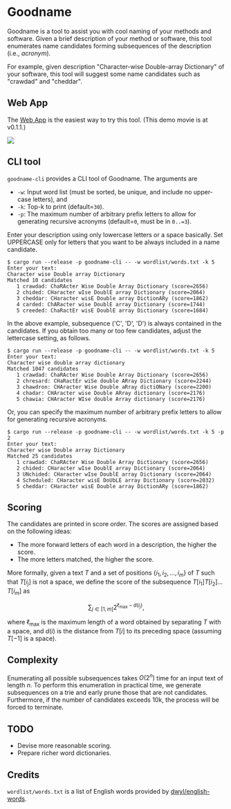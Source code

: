 # Goodname

Goodname is a tool to assist you with cool naming of your methods and software.
Given a brief description of your method or software,
this tool enumerates name candidates forming subsequences of the description (i.e., *acronym*).

For example, given description "Character-wise Double-array Dictionary" of your software,
this tool will suggest some name candidates such as "crawdad" and "cheddar".

## Web App

The [Web App](https://kampersanda.github.io/goodname/) is the easiest way to try this tool.
(This demo movie is at v0.1.1.)

![](./movies/demo.gif)

## CLI tool

`goodname-cli` provides a CLI tool of Goodname.
The arguments are
- `-w`: Input word list (must be sorted, be unique, and include no upper-case letters), and
- `-k`: Top-k to print (default=`30`).
- `-p`: The maximum number of arbitrary prefix letters to allow for generating recursive acronyms (default=`0`, must be in `0..=3`).

Enter your description using only lowercase letters or a space basically.
Set UPPERCASE only for letters that you want to be always included in a name candidate.

```
$ cargo run --release -p goodname-cli -- -w wordlist/words.txt -k 5
Enter your text:
Character wise Double array Dictionary
Matched 10 candidates
   1 crawdad: ChaRActer Wise Double Array Dictionary (score=2656)
   2 chided: CHaracter wIse DoublE array Dictionary (score=2064)
   3 cheddar: CHaracter wisE Double array DictionARy (score=1862)
   4 carded: ChARacter wise DoublE array Dictionary (score=1744)
   5 creeded: ChaRactEr wisE DoublE array Dictionary (score=1684)
```

In the above example, subsequence ('C', 'D', 'D') is always contained in the candidates.
If you obtain too many or too few candidates, adjust the lettercase setting, as follows.

```
$ cargo run --release -p goodname-cli -- -w wordlist/words.txt -k 5
Enter your text:
Character wise double array dictionary
Matched 1047 candidates
   1 crawdad: ChaRActer Wise Double Array Dictionary (score=2656)
   2 chresard: CHaRactEr wiSe double ARray Dictionary (score=2244)
   3 chawdron: CHAracter Wise Double aRray dictiONary (score=2200)
   4 chadar: CHAracter wise Double ARray dictionary (score=2176)
   5 chawia: CHAracter WIse double Array dictionary (score=2176)
```

Or, you can specify the maximum number of arbitrary prefix letters to allow for generating recursive acronyms.

```
$ cargo run --release -p goodname-cli -- -w wordlist/words.txt -k 5 -p 2
Enter your text:
Character wise Double array Dictionary
Matched 25 candidates
   1 crawdad: ChaRActer Wise Double Array Dictionary (score=2656)
   2 chided: CHaracter wIse DoublE array Dictionary (score=2064)
   3 UNchided: CHaracter wIse DoublE array Dictionary (score=2064)
   4 Scheduled: CHaracter wisE DoUbLE array Dictionary (score=2032)
   5 cheddar: CHaracter wisE Double array DictionARy (score=1862)
```

## Scoring

The candidates are printed in score order.
The scores are assigned based on the following ideas:

- The more forward letters of each word in a description, the higher the score.
- The more letters matched, the higher the score.

More formally, given a text $T$ and a set of positions $\{ i_1, i_2, \dots, i_m \}$ of $T$ such that $T[i_j]$ is not a space,
we define the score of the subsequence $T[i_1] T[i_2] \dots T[i_m]$ as

$$ \sum_{j \in [1,m]} 2^{\ell_{\max} - d(i_j)}, $$

where $\ell_{\max}$ is the maximum length of a word obtained by separating $T$ with a space, and
$d(i)$ is the distance from $T[i]$ to its preceding space (assuming $T[-1]$ is a space).

## Complexity

Enumerating all possible subsequences takes $O(2^n)$ time for an input text of length $n$.
To perform this enumeration in practical time, we generate subsequences on a trie and early prune those that are not candidates.
Furthermore, if the number of candidates exceeds 10k, the process will be forced to terminate.


## TODO

 - Devise more reasonable scoring.
 - Prepare richer word dictionaries.

## Credits

`wordlist/words.txt` is a list of English words provided by [dwyl/english-words](https://github.com/dwyl/english-words).
